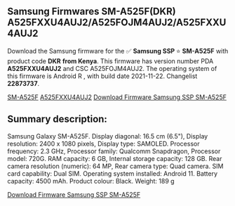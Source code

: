 <h2>Samsung Firmwares SM-A525F(DKR) A525FXXU4AUJ2/A525FOJM4AUJ2/A525FXXU4AUJ2</h2>
Download the Samsung firmware for the ✅ <strong>Samsung SSP </strong> ⭐ <strong>SM-A525F</strong> with product code <strong>DKR</strong> <strong> from Kenya</strong>. This firmware has version number PDA <strong>A525FXXU4AUJ2</strong> and CSC A525FOJM4AUJ2. The operating system of this firmware is Android R , with build date 2021-11-22. Changelist <strong>22873737</strong>.


[SM-A525F](https://samfirm.shop/samsung/model/SM-A525F)
[A525FXXU4AUJ2](https://samfirm.shop/samsung/pda/A525FXXU4AUJ2)
[Download Firmware Samsung SSP SM-A525F](https://samfirm.shop/samsung/firmware/476041)
<h2>Summary description:</h2>
<p>Samsung Galaxy SM-A525F. Display diagonal: 16.5 cm (6.5"), Display resolution: 2400 x 1080 pixels, Display type: SAMOLED. Processor frequency: 2.3 GHz, Processor family: Qualcomm Snapdragon, Processor model: 720G. RAM capacity: 6 GB, Internal storage capacity: 128 GB. Rear camera resolution (numeric): 64 MP, Rear camera type: Quad camera. SIM card capability: Dual SIM. Operating system installed: Android 11. Battery capacity: 4500 mAh. Product colour: Black. Weight: 189 g</p>


[Download Firmware Samsung SSP SM-A525F](https://samfirm.shop/samsung/firmware/476041)
